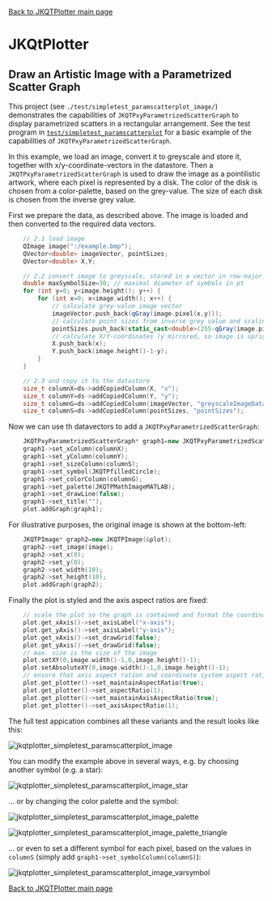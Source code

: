 [Back to JKQTPlotter main page](https://github.com/jkriege2/JKQtPlotter/)

# JKQtPlotter

## Draw an Artistic Image with a Parametrized Scatter Graph
This project (see `./test/simpletest_paramscatterplot_image/`) demonstrates the capabilities of `JKQTPxyParametrizedScatterGraph` to display parametrized scatters in a rectangular arrangement. See the test program in [`test/simpletest_paramscatterplot`](https://github.com/jkriege2/JKQtPlotter/blob/master/test/simpletest_paramscatterplot) for a basic example of the capabilities of `JKQTPxyParametrizedScatterGraph`.

In this example, we load an image, convert it to greyscale and store it, together with x/y-coordinate-vectors in the datastore. Then a `JKQTPxyParametrizedScatterGraph` is used to draw the image as a pointilistic artwork, where each pixel is represented by a disk. The color of the disk is chosen from a color-palette, based on the grey-value. The size of each disk is chosen from the inverse grey value.

First we prepare the data, as described above. The image is loaded and then converted to the required data vectors.
```c++
    // 2.1 load image
    QImage image(":/example.bmp");
    QVector<double> imageVector, pointSizes;
    QVector<double> X,Y;

    // 2.2 convert image to greyscale, stored in a vector in row-major order
    double maxSymbolSize=30; // maximal diameter of symbols in pt
    for (int y=0; y<image.height(); y++) {
        for (int x=0; x<image.width(); x++) {
            // calculate grey-value image vector
            imageVector.push_back(qGray(image.pixel(x,y)));
            // calculate point sizes from inverse grey value and scaling between 0 and maxSymbolSize
            pointSizes.push_back(static_cast<double>(255-qGray(image.pixel(x,y)))/255.0*maxSymbolSize);
            // calculate X/Y-coordinates (y mirrored, so image is upright)
            X.push_back(x);
            Y.push_back(image.height()-1-y);
        }
    }

    // 2.3 and copy it to the datastore
    size_t columnX=ds->addCopiedColumn(X, "x");
    size_t columnY=ds->addCopiedColumn(Y, "y");
    size_t columnG=ds->addCopiedColumn(imageVector, "greyscaleImageData");
    size_t columnS=ds->addCopiedColumn(pointSizes, "pointSizes");
```

Now we can use th datavectors to add a `JKQTPxyParametrizedScatterGraph`:
```c++
    JKQTPxyParametrizedScatterGraph* graph1=new JKQTPxyParametrizedScatterGraph(&plot);
    graph1->set_xColumn(columnX);
    graph1->set_yColumn(columnY);
    graph1->set_sizeColumn(columnS);
    graph1->set_symbol(JKQTPfilledCircle);
    graph1->set_colorColumn(columnG);
    graph1->set_palette(JKQTPMathImageMATLAB);
    graph1->set_drawLine(false);
    graph1->set_title("");
    plot.addGraph(graph1);
```

For illustrative purposes, the original image is shown at the bottom-left:
```c++
    JKQTPImage* graph2=new JKQTPImage(&plot);
    graph2->set_image(image);
    graph2->set_x(0);
    graph2->set_y(0);
    graph2->set_width(10);
    graph2->set_height(10);
    plot.addGraph(graph2);
```

Finally the plot is styled and the axis aspect ratios are fixed:
```c++
    // scale the plot so the graph is contained and format the coordinate system
    plot.get_xAxis()->set_axisLabel("x-axis");
    plot.get_yAxis()->set_axisLabel("y-axis");
    plot.get_xAxis()->set_drawGrid(false);
    plot.get_yAxis()->set_drawGrid(false);
    // max. size is the size of the image
    plot.setXY(0,image.width()-1,0,image.height()-1);
    plot.setAbsoluteXY(0,image.width()-1,0,image.height()-1);
    // ensure that axis aspect ration and coordinate system aspect ratio are maintained
    plot.get_plotter()->set_maintainAspectRatio(true);
    plot.get_plotter()->set_aspectRatio(1);
    plot.get_plotter()->set_maintainAxisAspectRatio(true);
    plot.get_plotter()->set_axisAspectRatio(1);
```

The full test appication combines all these variants and the result looks like this:

![jkqtplotter_simpletest_paramscatterplot_image](https://raw.githubusercontent.com/jkriege2/JKQtPlotter/master/screenshots/jkqtplotter_simpletest_paramscatterplot_image.png)

You can modify the example above in several ways, e.g. by choosing another symbol (e.g. a star):

![jkqtplotter_simpletest_paramscatterplot_image_star](https://raw.githubusercontent.com/jkriege2/JKQtPlotter/master/screenshots/jkqtplotter_simpletest_paramscatterplot_image_star.png)

... or by changing the color palette and the symbol:

![jkqtplotter_simpletest_paramscatterplot_image_palette](https://raw.githubusercontent.com/jkriege2/JKQtPlotter/master/screenshots/jkqtplotter_simpletest_paramscatterplot_image_palette.png)

![jkqtplotter_simpletest_paramscatterplot_image_palette_triangle](https://raw.githubusercontent.com/jkriege2/JKQtPlotter/master/screenshots/jkqtplotter_simpletest_paramscatterplot_image_palette_triangle.png)

... or even  to set a different symbol for each pixel, based on the values in `columnS` (simply add `graph1->set_symbolColumn(columnS)`):


![jkqtplotter_simpletest_paramscatterplot_image_varsymbol](https://raw.githubusercontent.com/jkriege2/JKQtPlotter/master/screenshots/jkqtplotter_simpletest_paramscatterplot_image_varsymbol.png)

[Back to JKQTPlotter main page](https://github.com/jkriege2/JKQtPlotter/)